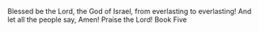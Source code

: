 Blessed be the Lord, the God of Israel, from everlasting to everlasting! And let all the people say, Amen! Praise the Lord! Book Five
